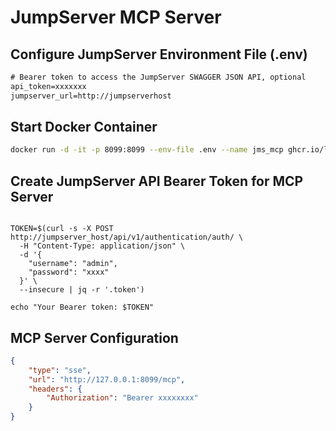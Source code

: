 # JumpServer MCP Server

## Configure JumpServer Environment File (.env)

```txt
# Bearer token to access the JumpServer SWAGGER JSON API, optional
api_token=xxxxxxx 
jumpserver_url=http://jumpserverhost
```

## Start Docker Container

```bash
docker run -d -it -p 8099:8099 --env-file .env --name jms_mcp ghcr.io/leeeirc/jumpserver-mcp-server:latest
```

## Create JumpServer API Bearer Token for MCP Server

```shell

TOKEN=$(curl -s -X POST http://jumpserver_host/api/v1/authentication/auth/ \
  -H "Content-Type: application/json" \
  -d '{
    "username": "admin",
    "password": "xxxx"
  }' \
  --insecure | jq -r '.token')

echo "Your Bearer token: $TOKEN"

```


## MCP Server Configuration

```json
{
    "type": "sse",
    "url": "http://127.0.0.1:8099/mcp",
    "headers": {
        "Authorization": "Bearer xxxxxxxx"
    }
}
```
